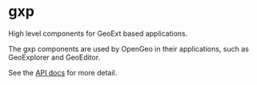 # gxp

High level components for GeoExt based applications.

The gxp components are used by OpenGeo in their applications, such as GeoExplorer and GeoEditor.

See the [API docs](http://opengeo.github.com/gxp/) for more detail.
